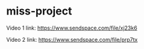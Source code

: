 # miss-project

Video 1 link: https://www.sendspace.com/file/xj23k6

Video 2 link: https://www.sendspace.com/file/prp7tx
